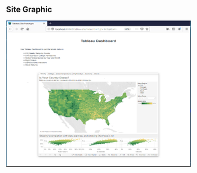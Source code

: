 

## Site Graphic
<div align="center">
    <img src="https://github.com/EdwardRutz/tableau-embed-site/blob/master/tableau-dashboard-embed-website.png"
        height="400" width="600" align="center">
</div>
